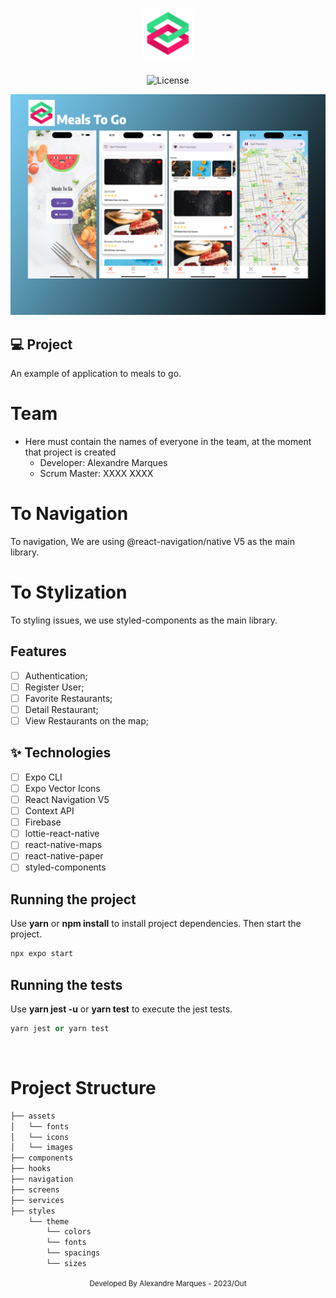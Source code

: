 <h1 align="center">
  <img alt="FedDigital" height="80" title="Plant Manager" src=".github/logo.png" />
</h1>

<p align="center">
  <img alt="License" src="https://img.shields.io/static/v1?label=license&message=MIT&color=E51C44&labelColor=0A1033">
</p>

![cover](.github/cover.png?style=flat)

## 💻 Project

An example of application to meals to go.

# Team

- Here must contain the names of everyone in the team, at the moment that
  project is created
  - Developer: Alexandre Marques
  - Scrum Master: XXXX XXXX

# To Navigation

To navigation, We are using @react-navigation/native V5 as the main library.

# To Stylization

To styling issues, we use styled-components as the main library.

## Features

- [ ] Authentication;
- [ ] Register User;
- [ ] Favorite Restaurants;
- [ ] Detail Restaurant;
- [ ] View Restaurants on the map;

## ✨ Technologies

- [ ] Expo CLI
- [ ] Expo Vector Icons
- [ ] React Navigation V5
- [ ] Context API
- [ ] Firebase
- [ ] lottie-react-native
- [ ] react-native-maps
- [ ] react-native-paper
- [ ] styled-components

## Running the project

Use **yarn** or **npm install** to install project dependencies. Then start the
project.

```cl
npx expo start
```

## Running the tests

Use **yarn jest -u** or **yarn test** to execute the jest tests.

```cl
yarn jest or yarn test
```

<br />

# Project Structure

```bash
├── assets
│   └── fonts
│   └── icons
│   └── images
├── components
├── hooks
├── navigation
├── screens
├── services
├── styles
    └── theme
        └── colors
        └── fonts
        └── spacings
        └── sizes
```

<div align="center">
  <small>Developed By Alexandre Marques - 2023/Out</small>
</div>
